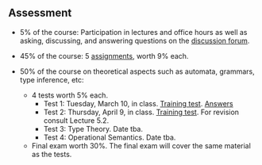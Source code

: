 ## Assessment

- 5% of the course: Participation in lectures and office hours as well as asking, discussing, and answering questions on the [discussion forum](https://groups.google.com/forum/#!forum/chapman-compiler-construction-2020).

- 45% of the course: 5 [assignments](assignments.md), worth 9% each. 

- 50% of the course on theoretical aspects such as automata, grammars, type inference, etc: 
  - 4 tests worth 5% each. 
    - Test 1: Tuesday, March 10, in class. [Training test](Sources/test-1-dfas.pdf). [Answers](Answers/test-1-answer)
    - Test 2: Thursday, April 9, in class. [Training test](Sources/test-2.md). For revision consult Lecture 5.2.
    - Test 3: Type Theory. Date tba.
    - Test 4: Operational Semantics. Date tba.
  - Final exam worth 30%. The final exam will cover the same material as the tests. 

  
